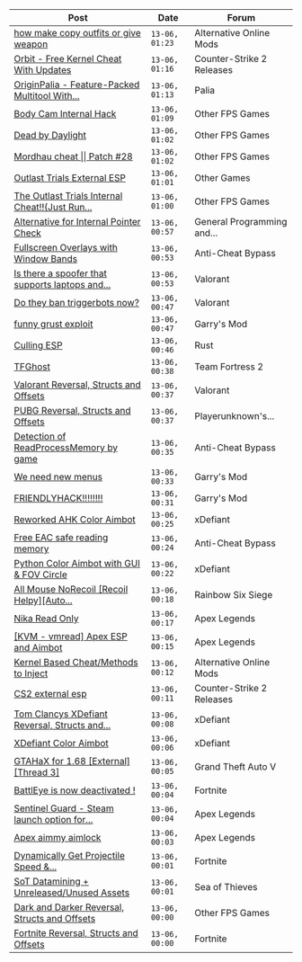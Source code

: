 |Post|Date|Forum|
|----|----|-----|
|[how make copy outfits or give weapon](https://www.unknowncheats.me/forum/alternative-online-mods/641721-copy-outfits-weapon.html)|`13-06, 01:23`|Alternative Online Mods|
|[Orbit - Free Kernel Cheat With Updates](https://www.unknowncheats.me/forum/counter-strike-2-releases/629494-orbit-free-kernel-cheat-updates.html)|`13-06, 01:16`|Counter-Strike 2 Releases|
|[OriginPalia - Feature-Packed Multitool With...](https://www.unknowncheats.me/forum/palia/636934-originpalia-feature-packed-multitool-imagine.html)|`13-06, 01:13`|Palia|
|[Body Cam Internal Hack](https://www.unknowncheats.me/forum/other-fps-games/641473-body-cam-internal-hack.html)|`13-06, 01:09`|Other FPS Games|
|[Dead by Daylight](https://www.unknowncheats.me/forum/other-fps-games/178856-dead-daylight.html)|`13-06, 01:02`|Other FPS Games|
|[Mordhau cheat \|\| Patch #28](https://www.unknowncheats.me/forum/other-fps-games/612663-mordhau-cheat-patch-28-a.html)|`13-06, 01:02`|Other FPS Games|
|[Outlast Trials External ESP](https://www.unknowncheats.me/forum/other-games/634841-outlast-trials-external-esp.html)|`13-06, 01:01`|Other Games|
|[The Outlast Trials Internal Cheat!!(Just Run...](https://www.unknowncheats.me/forum/other-fps-games/640965-outlast-trials-internal-cheat-run.html)|`13-06, 01:00`|Other FPS Games|
|[Alternative for Internal Pointer Check](https://www.unknowncheats.me/forum/general-programming-and-reversing/640934-alternative-internal-pointer-check.html)|`13-06, 00:57`|General Programming and...|
|[Fullscreen Overlays with Window Bands](https://www.unknowncheats.me/forum/anti-cheat-bypass/581931-fullscreen-overlays-window-bands.html)|`13-06, 00:53`|Anti-Cheat Bypass|
|[Is there a spoofer that supports laptops and...](https://www.unknowncheats.me/forum/valorant/641698-spoofer-supports-laptops-desktops.html)|`13-06, 00:53`|Valorant|
|[Do they ban triggerbots now?](https://www.unknowncheats.me/forum/valorant/641540-ban-triggerbots.html)|`13-06, 00:47`|Valorant|
|[funny grust exploit](https://www.unknowncheats.me/forum/garry-s-mod/641687-funny-grust-exploit.html)|`13-06, 00:47`|Garry's Mod|
|[Culling ESP](https://www.unknowncheats.me/forum/rust/641629-culling-esp.html)|`13-06, 00:46`|Rust|
|[TFGhost](https://www.unknowncheats.me/forum/team-fortress-2-a/471765-tfghost.html)|`13-06, 00:38`|Team Fortress 2|
|[Valorant Reversal, Structs and Offsets](https://www.unknowncheats.me/forum/valorant/385792-valorant-reversal-structs-offsets.html)|`13-06, 00:37`|Valorant|
|[PUBG Reversal, Structs and Offsets](https://www.unknowncheats.me/forum/playerunknown-s-battlegrounds/214976-pubg-reversal-structs-offsets.html)|`13-06, 00:37`|Playerunknown's...|
|[Detection of ReadProcessMemory by game](https://www.unknowncheats.me/forum/anti-cheat-bypass/641558-detection-readprocessmemory-game.html)|`13-06, 00:35`|Anti-Cheat Bypass|
|[We need new menus](https://www.unknowncheats.me/forum/garry-s-mod/640831-menus.html)|`13-06, 00:33`|Garry's Mod|
|[FRIENDLYHACK!!!!!!!!](https://www.unknowncheats.me/forum/garry-s-mod/641237-friendlyhack.html)|`13-06, 00:31`|Garry's Mod|
|[Reworked AHK Color Aimbot](https://www.unknowncheats.me/forum/xdefiant/640961-reworked-ahk-color-aimbot.html)|`13-06, 00:25`|xDefiant|
|[Free EAC safe reading memory](https://www.unknowncheats.me/forum/anti-cheat-bypass/641704-free-eac-safe-reading-memory.html)|`13-06, 00:24`|Anti-Cheat Bypass|
|[Python Color Aimbot with GUI & FOV Circle](https://www.unknowncheats.me/forum/xdefiant/640919-python-color-aimbot-gui-fov-circle.html)|`13-06, 00:22`|xDefiant|
|[All Mouse NoRecoil \[Recoil Helpy\]\[Auto...](https://www.unknowncheats.me/forum/rainbow-six-siege/620039-mouse-norecoil-recoil-helpy-auto-config-probably-ud-universal.html)|`13-06, 00:18`|Rainbow Six Siege|
|[Nika Read Only](https://www.unknowncheats.me/forum/apex-legends/640853-nika-read.html)|`13-06, 00:17`|Apex Legends|
|[\[KVM - vmread\] Apex ESP and Aimbot](https://www.unknowncheats.me/forum/apex-legends/406426-kvm-vmread-apex-esp-aimbot.html)|`13-06, 00:15`|Apex Legends|
|[Kernel Based Cheat/Methods to Inject](https://www.unknowncheats.me/forum/alternative-online-mods/641559-kernel-based-cheat-methods-inject.html)|`13-06, 00:12`|Alternative Online Mods|
|[CS2 external esp](https://www.unknowncheats.me/forum/counter-strike-2-releases/600259-cs2-external-esp.html)|`13-06, 00:11`|Counter-Strike 2 Releases|
|[Tom Clancys XDefiant Reversal, Structs and...](https://www.unknowncheats.me/forum/xdefiant/464903-tom-clancys-xdefiant-reversal-structs-offsets.html)|`13-06, 00:08`|xDefiant|
|[XDefiant Color Aimbot](https://www.unknowncheats.me/forum/xdefiant/638577-xdefiant-color-aimbot.html)|`13-06, 00:06`|xDefiant|
|[GTAHaX for 1.68 \[External\] \[Thread 3\]](https://www.unknowncheats.me/forum/grand-theft-auto-v/461672-gtahax-1-68-external-thread-3-a.html)|`13-06, 00:05`|Grand Theft Auto V|
|[BattlEye is now deactivated !](https://www.unknowncheats.me/forum/fortnite/641660-battleye-deactivated.html)|`13-06, 00:04`|Fortnite|
|[Sentinel Guard - Steam launch option for...](https://www.unknowncheats.me/forum/apex-legends/641085-sentinel-guard-steam-launch-option-protection.html)|`13-06, 00:04`|Apex Legends|
|[Apex aimmy aimlock](https://www.unknowncheats.me/forum/apex-legends/636420-apex-aimmy-aimlock.html)|`13-06, 00:03`|Apex Legends|
|[Dynamically Get Projectile Speed &...](https://www.unknowncheats.me/forum/fortnite/639302-dynamically-projectile-speed-gravity.html)|`13-06, 00:01`|Fortnite|
|[SoT Datamining + Unreleased/Unused Assets](https://www.unknowncheats.me/forum/sea-of-thieves/624262-sot-datamining-unreleased-unused-assets.html)|`13-06, 00:01`|Sea of Thieves|
|[Dark and Darker Reversal, Structs and Offsets](https://www.unknowncheats.me/forum/other-fps-games/562724-dark-darker-reversal-structs-offsets.html)|`13-06, 00:00`|Other FPS Games|
|[Fortnite Reversal, Structs and Offsets](https://www.unknowncheats.me/forum/fortnite/235061-fortnite-reversal-structs-offsets.html)|`13-06, 00:00`|Fortnite|

